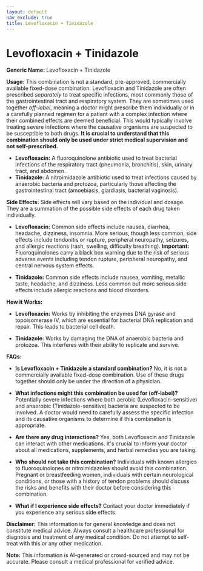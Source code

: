 ```yaml
---
layout: default
nav_exclude: true
title: Levofloxacin + Tinidazole
---
```


# Levofloxacin + Tinidazole

**Generic Name:** Levofloxacin + Tinidazole

**Usage:**  This combination is not a standard, pre-approved, commercially available fixed-dose combination.  Levofloxacin and Tinidazole are often prescribed *separately* to treat specific infections, most commonly those of the gastrointestinal tract and respiratory system.  They are sometimes used together *off-label*, meaning a doctor might prescribe them individually or in a carefully planned regimen for a patient with a complex infection  where their combined effects are deemed beneficial. This would typically involve treating severe infections where the causative organisms are suspected to be susceptible to both drugs.  **It is crucial to understand that this combination should only be used under strict medical supervision and not self-prescribed.**

* **Levofloxacin:** A fluoroquinolone antibiotic used to treat bacterial infections of the respiratory tract (pneumonia, bronchitis), skin, urinary tract, and abdomen.
* **Tinidazole:** A nitroimidazole antibiotic used to treat infections caused by anaerobic bacteria and protozoa, particularly those affecting the gastrointestinal tract (amoebiasis, giardiasis, bacterial vaginosis).


**Side Effects:**  Side effects will vary based on the individual and dosage.  They are a summation of the possible side effects of each drug taken individually.

* **Levofloxacin:**  Common side effects include nausea, diarrhea, headache, dizziness, insomnia.  More serious, though less common, side effects include tendonitis or rupture, peripheral neuropathy, seizures, and allergic reactions (rash, swelling, difficulty breathing).  **Important:** Fluoroquinolones carry a black box warning due to the risk of serious adverse events including tendon rupture, peripheral neuropathy, and central nervous system effects.

* **Tinidazole:** Common side effects include nausea, vomiting, metallic taste, headache, and dizziness.  Less common but more serious side effects include allergic reactions and blood disorders.


**How it Works:**

* **Levofloxacin:**  Works by inhibiting the enzymes DNA gyrase and topoisomerase IV, which are essential for bacterial DNA replication and repair. This leads to bacterial cell death.

* **Tinidazole:** Works by damaging the DNA of anaerobic bacteria and protozoa.  This interferes with their ability to replicate and survive.


**FAQs:**

* **Is Levofloxacin + Tinidazole a standard combination?** No, it is not a commercially available fixed-dose combination.  Use of these drugs together should only be under the direction of a physician.

* **What infections might this combination be used for (off-label)?**  Potentially severe infections where both aerobic (Levofloxacin-sensitive) and anaerobic (Tinidazole-sensitive) bacteria are suspected to be involved.  A doctor would need to carefully assess the specific infection and its causative organisms to determine if this combination is appropriate.

* **Are there any drug interactions?** Yes, both Levofloxacin and Tinidazole can interact with other medications.  It's crucial to inform your doctor about all medications, supplements, and herbal remedies you are taking.

* **Who should not take this combination?** Individuals with known allergies to fluoroquinolones or nitroimidazoles should avoid this combination.  Pregnant or breastfeeding women, individuals with certain neurological conditions, or those with a history of tendon problems should discuss the risks and benefits with their doctor before considering this combination.

* **What if I experience side effects?** Contact your doctor immediately if you experience any serious side effects.


**Disclaimer:** This information is for general knowledge and does not constitute medical advice.  Always consult a healthcare professional for diagnosis and treatment of any medical condition.  Do not attempt to self-treat with this or any other medication.


**Note:** This information is AI-generated or crowd-sourced and may not be accurate. Please consult a medical professional for verified advice.